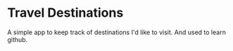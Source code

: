 # Travel Destinations

A simple app to keep track of destinations I'd like to visit.
And used to learn github.

